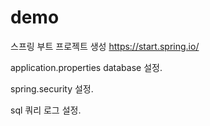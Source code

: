 # demo
스프링 부트 프로젝트 생성
https://start.spring.io/

application.properties
database 설정.

spring.security 설정.

sql 쿼리 로그 설정.
